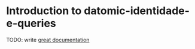 # Introduction to datomic-identidade-e-queries

TODO: write [great documentation](http://jacobian.org/writing/what-to-write/)
